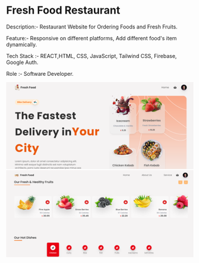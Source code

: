 <h1>Fresh Food Restaurant</h1>

<p>Description:- Restaurant Website for Ordering Foods and Fresh Fruits.</p>
<p>Feature:- Responsive on different platforms, Add different food's item dynamically.</p>
<p>Tech Stack :- REACT,HTML, CSS, JavaScript, Tailwind CSS, Firebase, Google Auth.</p>
<p>Role :- Software Developer.</p>

<img width="946" alt="Fresh Food" src="./src/img/Fresh Food.PNG">
<img width="946" alt="Fresh Food" src="./src/img/FreshFood !.PNG">
